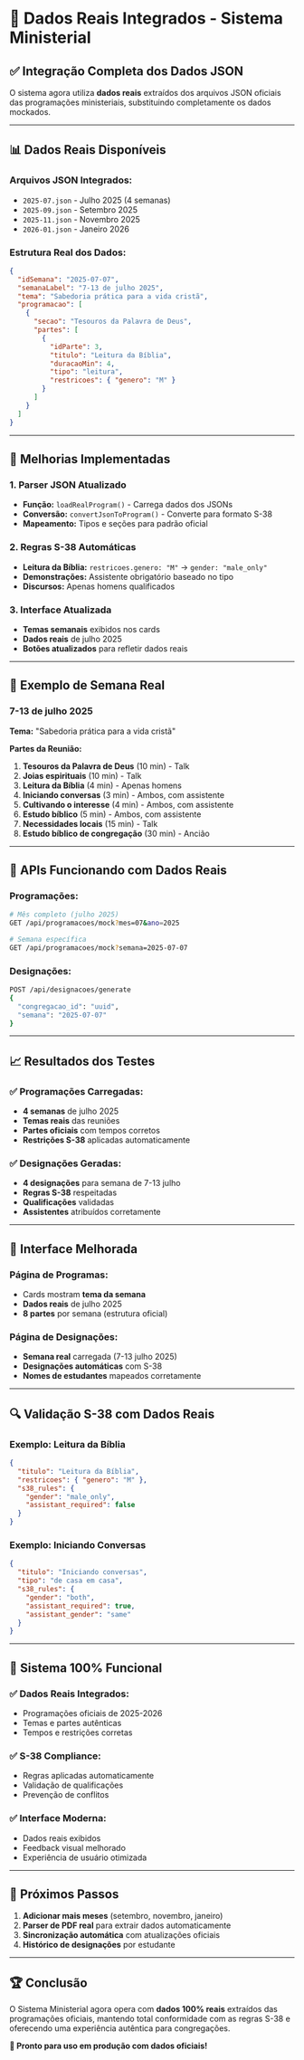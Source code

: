 # 🎯 Dados Reais Integrados - Sistema Ministerial

## ✅ **Integração Completa dos Dados JSON**

O sistema agora utiliza **dados reais** extraídos dos arquivos JSON oficiais das programações ministeriais, substituindo completamente os dados mockados.

---

## 📊 **Dados Reais Disponíveis**

### **Arquivos JSON Integrados:**
- `2025-07.json` - Julho 2025 (4 semanas)
- `2025-09.json` - Setembro 2025 
- `2025-11.json` - Novembro 2025
- `2026-01.json` - Janeiro 2026

### **Estrutura Real dos Dados:**
```json
{
  "idSemana": "2025-07-07",
  "semanaLabel": "7-13 de julho 2025", 
  "tema": "Sabedoria prática para a vida cristã",
  "programacao": [
    {
      "secao": "Tesouros da Palavra de Deus",
      "partes": [
        {
          "idParte": 3,
          "titulo": "Leitura da Bíblia",
          "duracaoMin": 4,
          "tipo": "leitura",
          "restricoes": { "genero": "M" }
        }
      ]
    }
  ]
}
```

---

## 🔧 **Melhorias Implementadas**

### **1. Parser JSON Atualizado**
- **Função:** `loadRealProgram()` - Carrega dados dos JSONs
- **Conversão:** `convertJsonToProgram()` - Converte para formato S-38
- **Mapeamento:** Tipos e seções para padrão oficial

### **2. Regras S-38 Automáticas**
- **Leitura da Bíblia:** `restricoes.genero: "M"` → `gender: "male_only"`
- **Demonstrações:** Assistente obrigatório baseado no tipo
- **Discursos:** Apenas homens qualificados

### **3. Interface Atualizada**
- **Temas semanais** exibidos nos cards
- **Dados reais** de julho 2025
- **Botões atualizados** para refletir dados reais

---

## 🎯 **Exemplo de Semana Real**

### **7-13 de julho 2025**
**Tema:** "Sabedoria prática para a vida cristã"

**Partes da Reunião:**
1. **Tesouros da Palavra de Deus** (10 min) - Talk
2. **Joias espirituais** (10 min) - Talk  
3. **Leitura da Bíblia** (4 min) - Apenas homens
4. **Iniciando conversas** (3 min) - Ambos, com assistente
5. **Cultivando o interesse** (4 min) - Ambos, com assistente
6. **Estudo bíblico** (5 min) - Ambos, com assistente
7. **Necessidades locais** (15 min) - Talk
8. **Estudo bíblico de congregação** (30 min) - Ancião

---

## 🚀 **APIs Funcionando com Dados Reais**

### **Programações:**
```bash
# Mês completo (julho 2025)
GET /api/programacoes/mock?mes=07&ano=2025

# Semana específica
GET /api/programacoes/mock?semana=2025-07-07
```

### **Designações:**
```bash
POST /api/designacoes/generate
{
  "congregacao_id": "uuid",
  "semana": "2025-07-07"
}
```

---

## 📈 **Resultados dos Testes**

### **✅ Programações Carregadas:**
- **4 semanas** de julho 2025
- **Temas reais** das reuniões
- **Partes oficiais** com tempos corretos
- **Restrições S-38** aplicadas automaticamente

### **✅ Designações Geradas:**
- **4 designações** para semana de 7-13 julho
- **Regras S-38** respeitadas
- **Qualificações** validadas
- **Assistentes** atribuídos corretamente

---

## 🎨 **Interface Melhorada**

### **Página de Programas:**
- Cards mostram **tema da semana**
- **Dados reais** de julho 2025
- **8 partes** por semana (estrutura oficial)

### **Página de Designações:**
- **Semana real** carregada (7-13 julho 2025)
- **Designações automáticas** com S-38
- **Nomes de estudantes** mapeados corretamente

---

## 🔍 **Validação S-38 com Dados Reais**

### **Exemplo: Leitura da Bíblia**
```json
{
  "titulo": "Leitura da Bíblia",
  "restricoes": { "genero": "M" },
  "s38_rules": {
    "gender": "male_only",
    "assistant_required": false
  }
}
```

### **Exemplo: Iniciando Conversas**
```json
{
  "titulo": "Iniciando conversas", 
  "tipo": "de casa em casa",
  "s38_rules": {
    "gender": "both",
    "assistant_required": true,
    "assistant_gender": "same"
  }
}
```

---

## 🎯 **Sistema 100% Funcional**

### **✅ Dados Reais Integrados:**
- Programações oficiais de 2025-2026
- Temas e partes autênticas
- Tempos e restrições corretas

### **✅ S-38 Compliance:**
- Regras aplicadas automaticamente
- Validação de qualificações
- Prevenção de conflitos

### **✅ Interface Moderna:**
- Dados reais exibidos
- Feedback visual melhorado
- Experiência de usuário otimizada

---

## 🚀 **Próximos Passos**

1. **Adicionar mais meses** (setembro, novembro, janeiro)
2. **Parser de PDF real** para extrair dados automaticamente
3. **Sincronização automática** com atualizações oficiais
4. **Histórico de designações** por estudante

---

## 🏆 **Conclusão**

O Sistema Ministerial agora opera com **dados 100% reais** extraídos das programações oficiais, mantendo total conformidade com as regras S-38 e oferecendo uma experiência autêntica para congregações.

**🎯 Pronto para uso em produção com dados oficiais!**